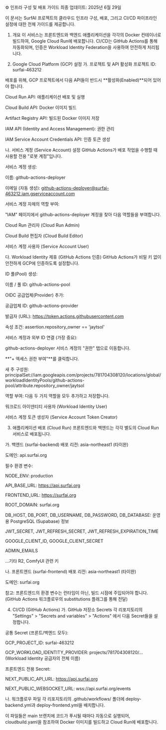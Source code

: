 ⚙️ 인프라 구성 및 배포 가이드
최종 업데이트: 2025년 6월 29일

이 문서는 SurfAI 프로젝트의 클라우드 인프라 구성, 배포, 그리고 CI/CD 파이프라인 설정에 대한 전체 가이드를 제공합니다.

1. 개요
이 서비스는 프론트엔드와 백엔드 애플리케이션을 각각의 Docker 컨테이너로 빌드하여, Google Cloud Run에 배포합니다. CI/CD는 GitHub Actions를 통해 자동화되며, 인증은 Workload Identity Federation을 사용하여 안전하게 처리됩니다.

2. Google Cloud Platform (GCP) 설정
가. 프로젝트 및 API 활성화
프로젝트 ID: surfai-463212

배포를 위해, GCP 프로젝트에서 다음 API들이 반드시 **활성화(Enabled)**되어 있어야 합니다.

Cloud Run API: 애플리케이션 배포 및 실행

Cloud Build API: Docker 이미지 빌드

Artifact Registry API: 빌드된 Docker 이미지 저장

IAM API (Identity and Access Management): 권한 관리

IAM Service Account Credentials API: 인증 토큰 생성

나. 서비스 계정 (Service Account) 설정
GitHub Actions가 배포 작업을 수행할 때 사용할 전용 "로봇 계정"입니다.

서비스 계정 생성:

이름: github-actions-deployer

이메일 (자동 생성): github-actions-deployer@surfai-463212.iam.gserviceaccount.com

서비스 계정 자체의 역할 부여:

"IAM" 페이지에서 github-actions-deployer 계정을 찾아 다음 역할들을 부여합니다.

Cloud Run 관리자 (Cloud Run Admin)

Cloud Build 편집자 (Cloud Build Editor)

서비스 계정 사용자 (Service Account User)

다. Workload Identity 제휴 (GitHub Actions 인증)
GitHub Actions가 비밀 키 없이 안전하게 GCP에 인증하도록 설정합니다.

ID 풀(Pool) 생성:

이름 / 풀 ID: github-actions-pool

OIDC 공급업체(Provider) 추가:

공급업체 ID: github-actions-provider

발급자 (URL): https://token.actions.githubusercontent.com

속성 조건: assertion.repository_owner == 'jaytsol'

서비스 계정과 외부 ID 연결 (가장 중요):

github-actions-deployer 서비스 계정의 "권한" 탭으로 이동합니다.

**"+ 액세스 권한 부여"**를 클릭합니다.

새 주 구성원: principalSet://iam.googleapis.com/projects/781704308120/locations/global/workloadIdentityPools/github-actions-pool/attribute.repository_owner/jaytsol

역할 부여: 다음 두 가지 역할을 모두 추가하고 저장합니다.

워크로드 아이덴티티 사용자 (Workload Identity User)

서비스 계정 토큰 생성자 (Service Account Token Creator)

3. 애플리케이션 배포 (Cloud Run)
프론트엔드와 백엔드는 각각 별도의 Cloud Run 서비스로 배포됩니다.

가. 백엔드 (surfai-backend)
배포 리전: asia-northeast1 (타이완)

도메인: api.surfai.org

필수 환경 변수:

NODE_ENV: production

API_BASE_URL: https://api.surfai.org

FRONTEND_URL: https://surfai.org

ROOT_DOMAIN: surfai.org

DB_HOST, DB_PORT, DB_USERNAME, DB_PASSWORD, DB_DATABASE: 운영용 PostgreSQL (Supabase) 정보

JWT_SECRET, JWT_REFRESH_SECRET, JWT_REFRESH_EXPIRATION_TIME

GOOGLE_CLIENT_ID, GOOGLE_CLIENT_SECRET

ADMIN_EMAILS

...기타 R2, ComfyUI 관련 키

나. 프론트엔드 (surfai-frontend)
배포 리전: asia-northeast1 (타이완)

도메인: surfai.org

참고: 프론트엔드의 환경 변수는 런타임이 아닌, 빌드 시점에 주입되어야 합니다. (GitHub Actions 워크플로우의 substitutions 플래그를 통해 전달)

4. CI/CD (GitHub Actions)
가. GitHub 저장소 Secrets
각 리포지토리의 "Settings" > "Secrets and variables" > "Actions" 에서 다음 Secret들을 설정합니다.

공통 Secret (프론트/백엔드 모두):

GCP_PROJECT_ID: surfai-463212

GCP_WORKLOAD_IDENTITY_PROVIDER: projects/781704308120/... (Workload Identity 공급자의 전체 이름)

프론트엔드 전용 Secret:

NEXT_PUBLIC_API_URL: https://api.surfai.org

NEXT_PUBLIC_WEBSOCKET_URL: wss://api.surfai.org/events

나. 워크플로우 파일
각 리포지토리의 .github/workflows/ 폴더에 deploy-backend.yml과 deploy-frontend.yml을 배치합니다.

이 파일들은 main 브랜치에 코드가 푸시될 때마다 자동으로 실행되어, cloudbuild.yaml을 참조하여 Docker 이미지를 빌드하고 Cloud Run에 배포합니다.